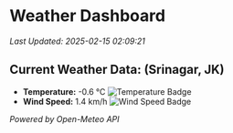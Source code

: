 
# Weather Dashboard

_Last Updated: 2025-02-15 02:09:21_

## Current Weather Data: (Srinagar, JK)
- **Temperature:** -0.6 °C ![Temperature Badge](https://img.shields.io/badge/Temperature-Low%20Temp-blue)
- **Wind Speed:** 1.4 km/h ![Wind Speed Badge](https://img.shields.io/badge/Wind%20Speed-Light%20Wind-blue)

*Powered by Open-Meteo API*
